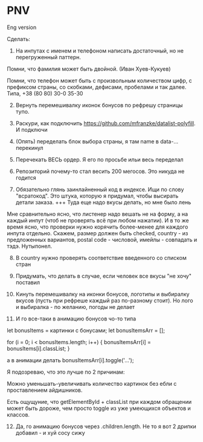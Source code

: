 # PNV
Eng version

Сделать:

1. На инпутах с именем и телефоном написать достаточный, но не перегруженный паттерн.

Помни, что фамилия может быть двойной. (Иван Хуев-Кукуев)

Помни, что телефон может быть с произвольным количеством цифр, с префиксом страны, со скобками, дефисами, пробелами и так далее. Типа, +38 (80 80) 30-0 35-30

2. Вернуть перемешивалку иконок бонусов по рефрешу страницы тупо.

3. Раскури, как подключить https://github.com/mfranzke/datalist-polyfill. И подключи

4. (Опять) переделать блок выбора страны, я там name в data-... перекинул

5. Перечекать ВЕСЬ ордер. Я его по просьбе ильи весь переделал

6. Репозиторий почему-то стал весить 200 мегосов. Это никуда не годится

7. Обязательно глянь заинлайненный код в индексе. Ищи по слову "всратокод". Это штука, которую я придумал, чтобы высирать детали заказа. +++ Туда еще надо вкусы делать, но мне было лень

Мне сравнительно ясно, что листенер надо вешать не на форму, а на каждый инпут (чтоб не проверять всё при любом нажатии). И в то же время ясно, что проверки нужно корячить более-менее для каждого инпута отдельно. Скажем, размер должен быть checked, country - из предложенных вариантов, postal code - числовой, имейлы - совпадать и тэдэ. Нутыпонел.

8. В country нужно проверять соответствие введенного со списком стран

9. Придумать, что делать в случае, если человек все вкусы "не хочу" поставил

10. Кинуть перемешивалку на иконки бонусов, логотипы и выбиралку вкусов (пусть при рефреше каждый раз по-разному стоит). Но лого и выбиралка - по желанию, погоды не делает

11. И го все-таки в анимацию бонусов чо-то типа

let bonusItems = картинки с бонусами;
let bonusItemsArr = [];

for (i = 0; i < bonusItems.length; i++) {
  bonusItemsArr[i] = bonusItems[i].classList;
}

а в анимации делать bonusItemsArr[i].toggle('...');

Я подозреваю, что это лучше по 2 причинам:

Можно уменьшать-увеличивать количество картинок без ебли с проставлением айдишников.

Есть ощущуние, что getElementById + classList при каждом обращении может быть дороже, чем просто toggle из уже умеющихся объектов и классов.

12. Да, го анимацию бонусов через .children.length. Не то я вот 2 дрипки добавил - и хуй сосу сижу 
